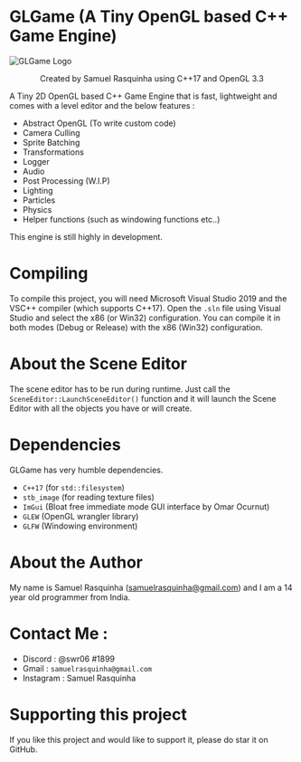# GLGame (A Tiny OpenGL based C++ Game Engine)

![GLGame Logo](https://github.com/swr06/GLGame/blob/master/Branding/Logo.png)
<p align=center>
Created by Samuel Rasquinha using C++17 and OpenGL 3.3
</p>

A Tiny 2D OpenGL based C++ Game Engine that is fast, lightweight and comes with a level editor and the below features :
- Abstract OpenGL (To write custom code)
- Camera Culling
- Sprite Batching
- Transformations
- Logger
- Audio 
- Post Processing (W.I.P)
- Lighting 
- Particles
- Physics
- Helper functions (such as windowing functions etc..)

This engine is still highly in development.

# Compiling

To compile this project, you will need Microsoft Visual Studio 2019 and the VSC++ compiler (which supports C++17).
Open the ``.sln`` file using Visual Studio and select the x86 (or Win32) configuration. 
You can compile it in both modes (Debug or Release) with the x86 (Win32) configuration.

# About the Scene Editor 

The scene editor has to be run during runtime.
Just call the ``SceneEditor::LaunchSceneEditor()`` function and it will launch the Scene Editor with all the objects you have or will create.

# Dependencies 

GLGame has very humble dependencies.

- ``C++17`` (for ``std::filesystem``)
- ``stb_image`` (for reading texture files)
- ``ImGui`` (Bloat free immediate mode GUI interface by Omar Ocurnut)
- ``GLEW`` (OpenGL wrangler library)
- ``GLFW`` (Windowing environment)

# About the Author

My name is Samuel Rasquinha (samuelrasquinha@gmail.com) and I am a 14 year old programmer from India. 

# Contact Me : 

- Discord : @swr06 #1899 
- Gmail   : ``samuelrasquinha@gmail.com``
- Instagram : Samuel Rasquinha

# Supporting this project

If you like this project and would like to support it, please do star it on GitHub.
